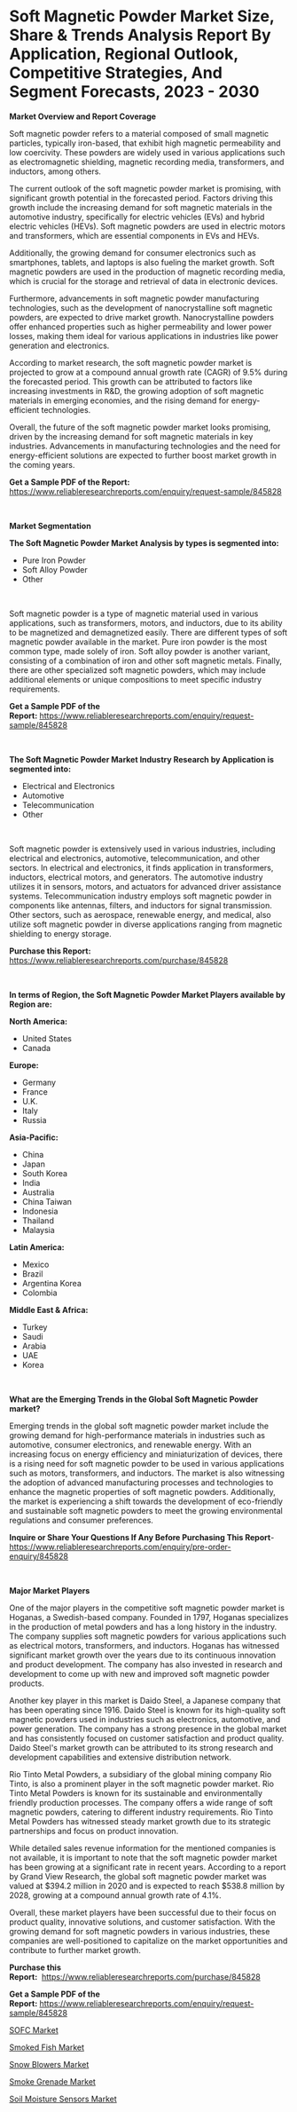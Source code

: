 <p><h1>Soft Magnetic Powder Market Size, Share & Trends Analysis Report By Application, Regional Outlook, Competitive Strategies, And Segment Forecasts, 2023 - 2030</h1></p><p><strong>Market Overview and Report Coverage</strong></p>
<p><p>Soft magnetic powder refers to a material composed of small magnetic particles, typically iron-based, that exhibit high magnetic permeability and low coercivity. These powders are widely used in various applications such as electromagnetic shielding, magnetic recording media, transformers, and inductors, among others.</p><p>The current outlook of the soft magnetic powder market is promising, with significant growth potential in the forecasted period. Factors driving this growth include the increasing demand for soft magnetic materials in the automotive industry, specifically for electric vehicles (EVs) and hybrid electric vehicles (HEVs). Soft magnetic powders are used in electric motors and transformers, which are essential components in EVs and HEVs.</p><p>Additionally, the growing demand for consumer electronics such as smartphones, tablets, and laptops is also fueling the market growth. Soft magnetic powders are used in the production of magnetic recording media, which is crucial for the storage and retrieval of data in electronic devices.</p><p>Furthermore, advancements in soft magnetic powder manufacturing technologies, such as the development of nanocrystalline soft magnetic powders, are expected to drive market growth. Nanocrystalline powders offer enhanced properties such as higher permeability and lower power losses, making them ideal for various applications in industries like power generation and electronics.</p><p>According to market research, the soft magnetic powder market is projected to grow at a compound annual growth rate (CAGR) of 9.5% during the forecasted period. This growth can be attributed to factors like increasing investments in R&D, the growing adoption of soft magnetic materials in emerging economies, and the rising demand for energy-efficient technologies.</p><p>Overall, the future of the soft magnetic powder market looks promising, driven by the increasing demand for soft magnetic materials in key industries. Advancements in manufacturing technologies and the need for energy-efficient solutions are expected to further boost market growth in the coming years.</p></p>
<p><strong>Get a Sample PDF of the Report:</strong> <a href="https://www.reliableresearchreports.com/enquiry/request-sample/845828">https://www.reliableresearchreports.com/enquiry/request-sample/845828</a></p>
<p>&nbsp;</p>
<p><strong>Market Segmentation</strong></p>
<p><strong>The Soft Magnetic Powder Market Analysis by types is segmented into:</strong></p>
<p><ul><li>Pure Iron Powder</li><li>Soft Alloy Powder</li><li>Other</li></ul></p>
<p>&nbsp;</p>
<p><p>Soft magnetic powder is a type of magnetic material used in various applications, such as transformers, motors, and inductors, due to its ability to be magnetized and demagnetized easily. There are different types of soft magnetic powder available in the market. Pure iron powder is the most common type, made solely of iron. Soft alloy powder is another variant, consisting of a combination of iron and other soft magnetic metals. Finally, there are other specialized soft magnetic powders, which may include additional elements or unique compositions to meet specific industry requirements.</p></p>
<p><strong>Get a Sample PDF of the Report:</strong>&nbsp;<a href="https://www.reliableresearchreports.com/enquiry/request-sample/845828">https://www.reliableresearchreports.com/enquiry/request-sample/845828</a></p>
<p>&nbsp;</p>
<p><strong>The Soft Magnetic Powder Market Industry Research by Application is segmented into:</strong></p>
<p><ul><li>Electrical and Electronics</li><li>Automotive</li><li>Telecommunication</li><li>Other</li></ul></p>
<p>&nbsp;</p>
<p><p>Soft magnetic powder is extensively used in various industries, including electrical and electronics, automotive, telecommunication, and other sectors. In electrical and electronics, it finds application in transformers, inductors, electrical motors, and generators. The automotive industry utilizes it in sensors, motors, and actuators for advanced driver assistance systems. Telecommunication industry employs soft magnetic powder in components like antennas, filters, and inductors for signal transmission. Other sectors, such as aerospace, renewable energy, and medical, also utilize soft magnetic powder in diverse applications ranging from magnetic shielding to energy storage.</p></p>
<p><strong>Purchase this Report:</strong>&nbsp; <a href="https://www.reliableresearchreports.com/purchase/845828">https://www.reliableresearchreports.com/purchase/845828</a></p>
<p>&nbsp;</p>
<p><strong>In terms of Region, the Soft Magnetic Powder Market Players available by Region are:</strong></p>
<p>
    <p> <strong> North America: </strong>
        <ul>
            <li>United States</li>
            <li>Canada</li>
        </ul>
        </p> 
    <p> <strong> Europe: </strong>
        <ul>
            <li>Germany</li>
            <li>France</li>
            <li>U.K.</li>
            <li>Italy</li>
            <li>Russia</li>
        </ul>
        </p> 
    <p> <strong> Asia-Pacific: </strong>
        <ul>
            <li>China</li>
            <li>Japan</li>
            <li>South Korea</li>
            <li>India</li>
            <li>Australia</li>
            <li>China Taiwan</li>
            <li>Indonesia</li>
            <li>Thailand</li>
            <li>Malaysia</li>
        </ul>
        </p> 
    <p> <strong> Latin America: </strong>
        <ul>
            <li>Mexico</li>
            <li>Brazil</li>
            <li>Argentina Korea</li>
            <li>Colombia</li>
        </ul>
        </p> 
    <p> <strong> Middle East & Africa: </strong>
        <ul>
            <li>Turkey</li>
            <li>Saudi</li>
            <li>Arabia</li>
            <li>UAE</li>
            <li>Korea</li>
        </ul>
    </p>
    </p>
<p>&nbsp;</p>
<p><strong>What are the Emerging Trends in the Global Soft Magnetic Powder market?</strong></p>
<p><p>Emerging trends in the global soft magnetic powder market include the growing demand for high-performance materials in industries such as automotive, consumer electronics, and renewable energy. With an increasing focus on energy efficiency and miniaturization of devices, there is a rising need for soft magnetic powder to be used in various applications such as motors, transformers, and inductors. The market is also witnessing the adoption of advanced manufacturing processes and technologies to enhance the magnetic properties of soft magnetic powders. Additionally, the market is experiencing a shift towards the development of eco-friendly and sustainable soft magnetic powders to meet the growing environmental regulations and consumer preferences.</p></p>
<p><strong>Inquire or Share Your Questions If Any Before Purchasing This Report</strong>- <a href="https://www.reliableresearchreports.com/enquiry/pre-order-enquiry/845828">https://www.reliableresearchreports.com/enquiry/pre-order-enquiry/845828</a></p>
<p>&nbsp;</p>
<p><strong>Major Market Players</strong></p>
<p><p>One of the major players in the competitive soft magnetic powder market is Hoganas, a Swedish-based company. Founded in 1797, Hoganas specializes in the production of metal powders and has a long history in the industry. The company supplies soft magnetic powders for various applications such as electrical motors, transformers, and inductors. Hoganas has witnessed significant market growth over the years due to its continuous innovation and product development. The company has also invested in research and development to come up with new and improved soft magnetic powder products.</p><p>Another key player in this market is Daido Steel, a Japanese company that has been operating since 1916. Daido Steel is known for its high-quality soft magnetic powders used in industries such as electronics, automotive, and power generation. The company has a strong presence in the global market and has consistently focused on customer satisfaction and product quality. Daido Steel's market growth can be attributed to its strong research and development capabilities and extensive distribution network.</p><p>Rio Tinto Metal Powders, a subsidiary of the global mining company Rio Tinto, is also a prominent player in the soft magnetic powder market. Rio Tinto Metal Powders is known for its sustainable and environmentally friendly production processes. The company offers a wide range of soft magnetic powders, catering to different industry requirements. Rio Tinto Metal Powders has witnessed steady market growth due to its strategic partnerships and focus on product innovation.</p><p>While detailed sales revenue information for the mentioned companies is not available, it is important to note that the soft magnetic powder market has been growing at a significant rate in recent years. According to a report by Grand View Research, the global soft magnetic powder market was valued at $394.2 million in 2020 and is expected to reach $538.8 million by 2028, growing at a compound annual growth rate of 4.1%.</p><p>Overall, these market players have been successful due to their focus on product quality, innovative solutions, and customer satisfaction. With the growing demand for soft magnetic powders in various industries, these companies are well-positioned to capitalize on the market opportunities and contribute to further market growth.</p></p>
<p><strong>Purchase this Report:</strong>&nbsp;&nbsp;<a href="https://www.reliableresearchreports.com/purchase/845828">https://www.reliableresearchreports.com/purchase/845828</a></p>
<p></p>
<p><strong>Get a Sample PDF of the Report:</strong>&nbsp;<a href="https://www.reliableresearchreports.com/enquiry/request-sample/845828">https://www.reliableresearchreports.com/enquiry/request-sample/845828</a></p>
<p><p><a href="https://medium.com/@lorimyers95/decoding-sofc-market-metrics-market-share-trends-and-growth-patterns-aceb17fab9f6">SOFC Market</a></p><p><a href="https://medium.com/@dariodooley/analyzing-smoked-fish-market-global-industry-perspective-and-forecast-2023-to-2030-3eb6cc6dc921">Smoked Fish Market</a></p><p><a href="https://medium.com/@juananienow/snow-blowers-nbsp-market-focuses-on-market-share-size-and-projected-forecast-till-2030-d42e74b88318">Snow Blowers Market</a></p><p><a href="https://medium.com/@kellielakin_97357/smoke-grenade-market-report-reveals-the-latest-trends-and-growth-opportunities-of-this-market-018bcd1e0d47">Smoke Grenade Market</a></p><p><a href="https://medium.com/@altcoinartist/soil-moisture-sensors-market-share-evolution-and-market-growth-trends-2023-2030-33ea0c623fa1">Soil Moisture Sensors Market</a></p></p>